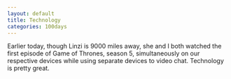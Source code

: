 ```yaml
---
layout: default
title: Technology
categories: 100days
---
```


Earlier today, though Linzi is 9000 miles away, she and I both watched the first episode of Game of Thrones, season 5, simultaneously on our respective devices while using separate devices to video chat. Technology is pretty great.
